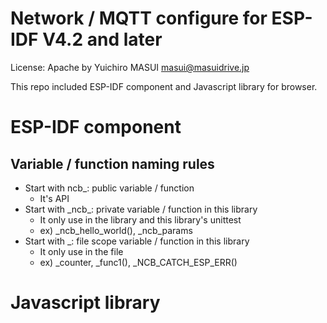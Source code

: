 # Network / MQTT configure for ESP-IDF V4.2 and later

License: Apache by Yuichiro MASUI <masui@masuidrive.jp>

This repo included ESP-IDF component and Javascript library for browser.

# ESP-IDF component

## Variable / function naming rules

- Start with ncb\_: public variable / function
  - It's API
- Start with \_ncb\_: private variable / function in this library
  - It only use in the library and this library's unittest
  - ex) \_ncb_hello_world(), \_ncb_params
- Start with \_: file scope variable / function in this library
  - It only use in the file
  - ex) \_counter, \_func1(), \_NCB_CATCH_ESP_ERR()

# Javascript library

